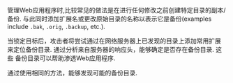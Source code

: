 管理Web应用程序时,比较常见的做法是在进行任何修改之前创建特定目录的副本/备份. 
与此同时添加扩展名或更改原始目录的名称以表示它是备份(examples include 
`.bak`, `.orig`, `.backup`, etc.).

当锁定目标后，攻击者将尝试通过在网络服务器上已发现的目录上添加常用扩展
来定位备份目录. 通过分析来自服务器的响应头，能够确定是否存在备份目录. 这些
备份目录可以帮助渗透Web应用程序.

通过使用相同的方法，能够发现可能的备份目录.